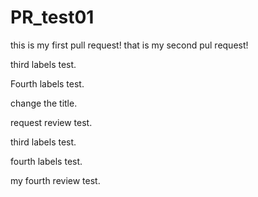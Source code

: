 # PR_test01
this is my first pull request!
that is my second pul request!

third labels test.

Fourth labels test.

change the title.


request review test.

third labels test.

fourth labels test.

my fourth review test.
